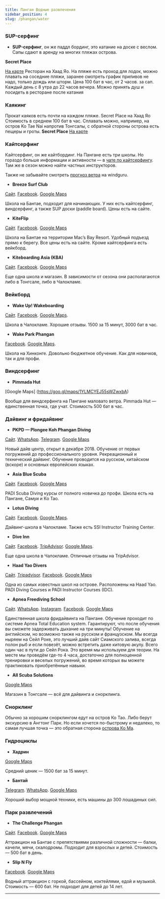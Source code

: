 ```yaml
---
title: Панган Водные развлечения
sidebar_position: 4
slug: /phangan/water
---
```



### SUP-серфинг

- **SUP-серфинг**, он же паддл бординг, это катание на доске с веслом. Сапы сдают в аренду на многих пляжах острова.

**Secret Place**

[На карте](https://www.google.com/maps/place/Secret+Place+Restaurant+and+Hotel/@9.7543766,99.9694616,13.62z/data=!4m8!3m7!1s0x305501b8df6d1383:0x2a1ed087b5ed6525!5m2!4m1!1i2!8m2!3d9.7785209!4d99.966531)
Ресторан на Хаад Яо. На пляже есть проход для лодок, можно плавать на соседние пляжи, заранее смотреть график приливов не надо, только дождь или шторм. Цена 100 бат в час, от 2 часов. за сап. Каждый день с 8 утра до 22 часов вечера. Можно принять душ и посидеть в ресторане после катания

### Каякинг

Прокат каяков есть почти на каждом пляже. Secret Place на Хаад Яо Стоимость в среднем 100 бат в час.
Сплавать можно, например, на остров Ko Tae Nai напротив Тонгсалы, с обратной стороны острова есть пещеры и гроты.
**Secret Place**
[На карте](https://www.google.com/maps/place/Secret+Place+Restaurant+and+Hotel/@9.7543766,99.9694616,13.62z/data=!4m8!3m7!1s0x305501b8df6d1383:0x2a1ed087b5ed6525!5m2!4m1!1i2!8m2!3d9.7785209!4d99.966531)

### Кайтсерфинг

Кайтсерфинг, он же кайтбординг. На Пангане есть три школы. Но гораздо больше информации и активности — в [чате по кайтсерфингу](tg://resolve?domain=kite_phangan). Там же в сезон можно найти частных инструкторов.

Также не забывайте смотреть [прогноз ветра](https://www.windguru.cz/121272) на windguru.

- **Breeze Surf Club**

[Сайт](https://www.breezesurfclub.com/). [Facebook](https://www.facebook.com/breezekiteboarding). [Google Maps](https://goo.gl/maps/QchCouN5KusVBPVn6)

Школа на Бантае, подходит для начинающих. У них есть кайтсерфинг, виндсерфинг, а также SUP доски (paddle board). Цены есть на сайте.
- **KiteFlip**

[Сайт](https://www.kiteflip.com/). [Facebook](https://www.facebook.com/kiteflip/). [Google Maps](https://g.page/kiteflip)

Школа на Бантае на территории Mac’s Bay Resort. Удобный подъезд прямо к берегу. Все цены есть на сайте. Кроме кайтсерфинга есть вейкборд.
- **Kiteboarding Asia (KBA)**

[Сайт](https://www.kiteboardingasia.com/koh-phangan/koh-phangan/). [Facebook](https://www.facebook.com/kiteschoolkohphangan/). [Google Maps](https://goo.gl/maps/yxsA7T1FtpukEJ4Y7)

Еще одна школа и магазин. В зависимости от сезона они располагаются либо в Тонгсале, либо в Чалокламе.

### Вейкборд

- **Wake Up! Wakeboarding**

[Сайт](http://www.wakeupwakeboarding.com/). [Facebook](https://www.facebook.com/WakeUpWakeboarding/). [Google Maps](https://g.page/WakeUpWakeboarding).

Школа в Чалокламе. Хорошие отзывы. 1500 за 15 минут, 3000 бат в час.

- **Wake Park Phangan**

[Facebook](https://www.facebook.com/phanganwake). [Google Maps](https://goo.gl/maps/YqNhbJB4DbQMyNvd9).

Школа на Хинконге. Довольно бюджетное обучение. Как для новичков, так и для профи.

### Виндсерфинг

- **Pimmada Hut**

[Google Maps] (https://goo.gl/maps/1YLMCYEJ55sWZwxbA)

Вообще для виндсерфинга на Пангане маловато ветра. Pimmada Hut — единственная точка, где учат. Стоимость 500 бат в час.

### Дайвинг и фридайвинг

- **PKPD — Plongee Koh Phangan Diving**

[Сайт](https://plongeekohphangandiving.com/). [WhatsApp](https://api.whatsapp.com/send?phone=66923150402). [Telegram](tg://resolve?domain=Dmitriyphangan). [Google Maps](https://g.page/Plongee-Koh-Phangan-Diving)

Новый дайв центр, открыт в декабре 2018. Обучение от первых погружений до профессионального уровня. Рекреационный и технический дайвинг. Обучение проводится на русском, китайском (вскоре) и основных европейских языках.

- **Asia Blue Scuba**

[Сайт](https://www.asiablue-scuba.com/). [Facebook](https://www.facebook.com/asiabluescuba/). [Google Maps](https://goo.gl/maps/sbyxYpqswTcMzvvq6)

PADI Scuba Diving курсы от полного новичка до профи. Школа есть на Пангане, Самуи и Ко Тао.

- **Lotus Diving**

[Сайт](http://lotusdiving.com/). [Facebook](https://www.facebook.com/lotusdivingkohphangan). [Google Maps](https://g.page/Lotusdiving).

Дайвинг-школа в Чалокламе. Также есть SSI Instructor Training Center.

- **Dive Inn**

[Сайт](https://www.the-diveinn.com/). [Facebook](https://www.facebook.com/The.Dive.Inn.Koh.Phangan/). [TripAdvisor](https://www.tripadvisor.co.uk/Attraction_Review-g303907-d2012287-Reviews-The_Dive_Inn-Ko_Pha_Ngan_Surat_Thani_Province.html). [Google Maps](https://g.page/The-Dive-Inn-Koh-Phangan).

Еще одна школа в Чалокламе. Отличные отзывы на TripAdvisor.

- **Haad Yao Divers**

[Сайт](http://haadyaodivers.com/). [Tripadvisor](https://www.tripadvisor.com/Attraction_Review-g303907-d2046095-Reviews-Haad_Yao_Divers-Ko_Pha_Ngan_Surat_Thani_Province.html). [Facebook](https://www.facebook.com/HaadYaoDiversThailand). [Google Maps](https://goo.gl/maps/cejuRjtnTbGYCjq8A)

Одна из самых известных школ на острове. Расположены на Haad Yao. PADI Diving Courses и PADI Instructor Courses (IDC).

- **Apnea Freediving School**

[Сайт](https://apneakohphangan.com/). [WhatsApp](https://api.whatsapp.com/send?phone=66923801494). [Instagram](https://www.instagram.com/apneakohphangan/). [Facebook](https://www.facebook.com/apneakohphangan/). [Google Maps](https://g.page/apneakohphangan)

Единственная школа фридайвинга на Пангане. Обучение проходит по системе Apnea Total Education system. Гарантируют, что после обучения вы сможете задерживать дыхание на три минуты! Обучение на английском, но возможно также на русском и французском.
Мы всегда ныряем на Сейл Роке, это лучший дайв сайт Сиамского залива, всегда полон рыб и если повезёт, можно встретить даже китовую акулу. Всего один час в пути до Сейл Рока. Это время мы используем для теории. На месте мы проведём где-то 4 часа, достаточно для полноценной тренировки и веселых погружений, во время которых вы можете практиковать приобретённые навыки.

- **All Scuba Solutions**

[Google Maps](https://goo.gl/maps/ByF4zN6dh1fhN7x78)

Магазин в Тонгсале — всё для дайвинга и снорклинга.

### Снорклинг

Обычно за хорошим снорклингом едут на остров Ко Тао. Либо берут экскурсию в Ангтонг Парк. Но если хочется по-быстрому и недалеко, то самая лучшая точка — это обратная сторона [острова Ко Ма](https://goo.gl/maps/3tSJQpjD1zWHU34E6).

### Гидроциклы

- **Хадрин**

[Google Maps](https://goo.gl/maps/AxvN3Rg4XxLB6HGB8)

Средний ценик — 1500 бат за 15 минут.

- **Бантай**

[Telegram](tg://resolve?domain=izuum). [WhatsApp](https://api.whatsapp.com/send?phone=66842143283). [Google Maps](https://goo.gl/maps/j2NRzpmN2e3oDqnJ9)

Хороший выбор мощной техники, есть машины до 300 лошадиных сил.

### Парк развлечений

- **The Challenge Phangan**

[Сайт](https://www.challengephangan.com/). [Facebook](https://www.facebook.com/thechallengephangan). [Google Maps](https://goo.gl/maps/wWq1MHyLrbDdpFgB8)

Аттракцион на Бантае с препятствиями различной сложности — балки, качели, мячи, скалодромы. Подходит для взрослых и детей. Стоимость — 500 бат в день.

- **Slip N Fly**

[Facebook](https://www.facebook.com/slipnflyparty). [Google Maps](https://g.page/slipnflyparty)

Водный аттракцион с горкой, бассейном, коктейлями, едой и музыкой. Стоимость — 600 бат. Не подходит для детей до 14 лет.

_________________